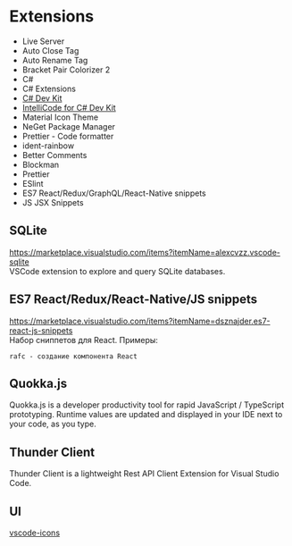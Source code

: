 # Extensions
* Live Server
* Auto Close Tag
* Auto Rename Tag
* Bracket Pair Colorizer 2
* C#
* C# Extensions
* [C# Dev Kit](https://marketplace.visualstudio.com/items?itemName=ms-dotnettools.csdevkit)
* [IntelliCode for C# Dev Kit](https://marketplace.visualstudio.com/items?itemName=ms-dotnettools.vscodeintellicode-csharp)
* Material Icon Theme
* NeGet Package Manager
* Prettier - Code formatter
* ident-rainbow
* Better Comments
* Blockman
* Prettier
* ESlint
* ES7 React/Redux/GraphQL/React-Native snippets
* JS JSX Snippets
## SQLite
https://marketplace.visualstudio.com/items?itemName=alexcvzz.vscode-sqlite  
VSCode extension to explore and query SQLite databases.
## ES7 React/Redux/React-Native/JS snippets
https://marketplace.visualstudio.com/items?itemName=dsznajder.es7-react-js-snippets  
Набор сниппетов для React. Примеры:
```
rafc - создание компонента React
```
## Quokka.js
Quokka.js is a developer productivity tool for rapid JavaScript / TypeScript prototyping. Runtime values are updated and displayed in your IDE next to your code, as you type.
## Thunder Client
Thunder Client is a lightweight Rest API Client Extension for Visual Studio Code.
## UI
[vscode-icons](https://marketplace.visualstudio.com/items?itemName=vscode-icons-team.vscode-icons)
